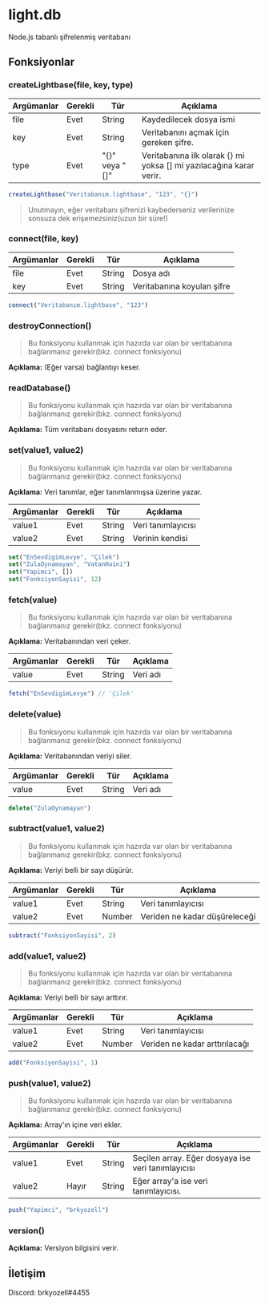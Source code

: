 # light.db
Node.js tabanlı şifrelenmiş veritabanı

## Fonksiyonlar
### createLightbase(file, key, type)
| Argümanlar | Gerekli | Tür            | Açıklama                                                                                                        |
|------------|---------|----------------|-----------------------------------------------------------------------------------------------------------------|
| file       | Evet    | String         | Kaydedilecek dosya ismi                                                                                         |
| key        | Evet    | String         | Veritabanını açmak için gereken şifre.                                                                          |
| type       | Evet    | "{}" veya "[]" | Veritabanına ilk olarak {} mi yoksa [] mi yazılacağına karar verir.                                             |

```js
createLightbase("Veritabanım.lightbase", "123", "{}")
```

> Unutmayın, eğer veritabanı şifrenizi kaybederseniz verilerinize sonsuza dek erişemezsiniz(uzun bir süre!)

### connect(file, key)
| Argümanlar | Gerekli | Tür    | Açıklama                   |
|------------|---------|--------|----------------------------|
| file       | Evet    | String | Dosya adı                  |
| key        | Evet    | String | Veritabanına koyulan şifre |

```js
connect("Veritabanım.lightbase", "123")
```

### destroyConnection()

> Bu fonksiyonu kullanmak için hazırda var olan bir veritabanına bağlanmanız gerekir(bkz. connect fonksiyonu)

**Açıklama:** (Eğer varsa) bağlantıyı keser.

### readDatabase()

> Bu fonksiyonu kullanmak için hazırda var olan bir veritabanına bağlanmanız gerekir(bkz. connect fonksiyonu)

**Açıklama:** Tüm veritabanı dosyasını return eder.

### set(value1, value2)

> Bu fonksiyonu kullanmak için hazırda var olan bir veritabanına bağlanmanız gerekir(bkz. connect fonksiyonu)

**Açıklama:** Veri tanımlar, eğer tanımlanmışsa üzerine yazar.

| Argümanlar | Gerekli | Tür    | Açıklama           |
|------------|---------|--------|--------------------|
| value1     | Evet    | String | Veri tanımlayıcısı |
| value2     | Evet    | String | Verinin kendisi    |

```js
set("EnSevdigimLevye", "Çilek")
set("ZulaOynamayan", "VatanHaini")
set("Yapimci", [])
set("FonksiyonSayisi", 12)
```

### fetch(value)

> Bu fonksiyonu kullanmak için hazırda var olan bir veritabanına bağlanmanız gerekir(bkz. connect fonksiyonu)

**Açıklama:** Veritabanından veri çeker.

| Argümanlar | Gerekli | Tür    | Açıklama |
|------------|---------|--------|----------|
| value      | Evet    | String | Veri adı |

```js
fetch("EnSevdigimLevye") // 'Çilek'
```

### delete(value)
> Bu fonksiyonu kullanmak için hazırda var olan bir veritabanına bağlanmanız gerekir(bkz. connect fonksiyonu)

**Açıklama:** Veritabanından veriyi siler.


| Argümanlar | Gerekli | Tür    | Açıklama |
|------------|---------|--------|----------|
| value      | Evet    | String | Veri adı |

```js
delete("ZulaOynamayan")
```

### subtract(value1, value2)

> Bu fonksiyonu kullanmak için hazırda var olan bir veritabanına bağlanmanız gerekir(bkz. connect fonksiyonu)

**Açıklama:** Veriyi belli bir sayı düşürür.

| Argümanlar | Gerekli | Tür             | Açıklama                      |
|------------|---------|-----------------|-------------------------------|
| value1     | Evet    | String          | Veri tanımlayıcısı            |
| value2     | Evet    | Number          | Veriden ne kadar düşüreleceği |

```js
subtract("FonksiyonSayisi", 2)
```

### add(value1, value2)

> Bu fonksiyonu kullanmak için hazırda var olan bir veritabanına bağlanmanız gerekir(bkz. connect fonksiyonu)

**Açıklama:** Veriyi belli bir sayı arttırır.

| Argümanlar | Gerekli | Tür             | Açıklama                       |
|------------|---------|-----------------|--------------------------------|
| value1     | Evet    | String          | Veri tanımlayıcısı             |
| value2     | Evet    | Number          | Veriden ne kadar arttırılacağı |

```js
add("FonksiyonSayisi", 1)
```

### push(value1, value2)

> Bu fonksiyonu kullanmak için hazırda var olan bir veritabanına bağlanmanız gerekir(bkz. connect fonksiyonu)

**Açıklama:** Array'ın içine veri ekler.

| Argümanlar | Gerekli | Tür             | Açıklama                                             |
|------------|---------|-----------------|------------------------------------------------------|
| value1     | Evet    | String          | Seçilen array. Eğer dosyaya ise veri tanımlayıcısı   |
| value2     | Hayır   | String          | Eğer array'a ise veri tanımlayıcısı.                 |

```js
push("Yapimci", "brkyozell")
```

### version()

**Açıklama:** Versiyon bilgisini verir.


## İletişim
Discord: brkyozell#4455

